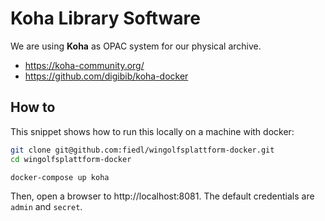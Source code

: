# Koha Library Software

We are using **Koha** as OPAC system for our physical archive.

- https://koha-community.org/
- https://github.com/digibib/koha-docker

## How to

This snippet shows how to run this locally on a machine with docker:

```bash
git clone git@github.com:fiedl/wingolfsplattform-docker.git
cd wingolfsplattform-docker

docker-compose up koha
```

Then, open a browser to http://localhost:8081. The default credentials are `admin` and `secret`.